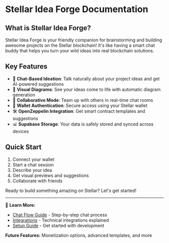 # Stellar Idea Forge Documentation 

## What is Stellar Idea Forge? 

Stellar Idea Forge is your friendly companion for brainstorming and building awesome projects on the Stellar blockchain! It's like having a smart chat buddy that helps you turn your wild ideas into real blockchain solutions.

## Key Features 

- 💬 **Chat-Based Ideation**: Talk naturally about your project ideas and get AI-powered suggestions
- 🎨 **Visual Diagrams**: See your ideas come to life with automatic diagram generation
- 👥 **Collaborative Mode**: Team up with others in real-time chat rooms
- 🔐 **Wallet Authentication**: Secure access using your Stellar wallet
- 🛠️ **OpenZeppelin Integration**: Get smart contract templates and suggestions
- 📊 **Supabase Storage**: Your data is safely stored and synced across devices

## Quick Start 

1. Connect your wallet 
2. Start a chat session 
3. Describe your idea 
4. Get visual previews and suggestions 
5. Collaborate with friends 

Ready to build something amazing on Stellar? Let's get started! 

---

📖 **Learn More:**
- [Chat Flow Guide](chat-flow.md) - Step-by-step chat process
- [Integrations](integrations.md) - Technical integrations explained
- [Setup Guide](setup-guide.md) - Get started with development

 **Future Features:** Monetization options, advanced templates, and more

